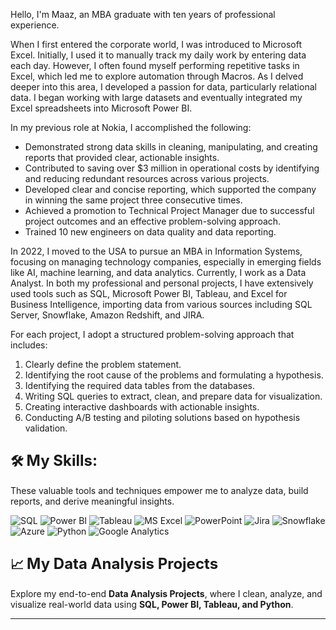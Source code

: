 Hello, I'm Maaz, an MBA graduate with ten years of professional experience. 

When I first entered the corporate world, I was introduced to Microsoft Excel. Initially, I used it to manually track my daily work by entering data each day. However, I often found myself performing repetitive tasks in Excel, which led me to explore automation through Macros. As I delved deeper into this area, I developed a passion for data, particularly relational data. I began working with large datasets and eventually integrated my Excel spreadsheets into Microsoft Power BI.

In my previous role at Nokia, I accomplished the following:

- Demonstrated strong data skills in cleaning, manipulating, and creating reports that provided clear, actionable insights.
- Contributed to saving over $3 million in operational costs by identifying and reducing redundant resources across various projects.
- Developed clear and concise reporting, which supported the company in winning the same project three consecutive times.
- Achieved a promotion to Technical Project Manager due to successful project outcomes and an effective problem-solving approach.
- Trained 10 new engineers on data quality and data reporting.
  
In 2022, I moved to the USA to pursue an MBA in Information Systems, focusing on managing technology companies, especially in emerging fields like AI, machine learning, and data analytics. 
Currently, I work as a Data Analyst. In both my professional and personal projects, I have extensively used tools such as SQL, Microsoft Power BI, Tableau, and Excel for Business Intelligence, importing data from various sources including SQL Server, Snowflake, Amazon Redshift, and JIRA.

For each project, I adopt a structured problem-solving approach that includes:

1. Clearly define the problem statement.
2. Identifying the root cause of the problems and formulating a hypothesis.
3. Identifying the required data tables from the databases.
4. Writing SQL queries to extract, clean, and prepare data for visualization.
5. Creating interactive dashboards with actionable insights.
6. Conducting A/B testing and piloting solutions based on hypothesis validation.

## 🛠 <span style="font-size:24px;">My Skills:</span>

These valuable tools and techniques empower me to analyze data, build reports, and derive meaningful insights.

<p align="left">
  <img src="https://img.shields.io/badge/SQL-%2300758F.svg?style=for-the-badge&logo=sql&logoColor=white" alt="SQL"/>
  <img src="https://img.shields.io/badge/Power%20BI-%23F2C811.svg?style=for-the-badge&logo=powerbi&logoColor=white" alt="Power BI"/>
  <img src="https://img.shields.io/badge/Tableau-%23E97627.svg?style=for-the-badge&logo=tableau&logoColor=white" alt="Tableau"/>
  <img src="https://img.shields.io/badge/MS%20Excel-%2300A859.svg?style=for-the-badge&logo=microsoftexcel&logoColor=white" alt="MS Excel"/>
  <img src="https://img.shields.io/badge/PowerPoint-%23D24726.svg?style=for-the-badge&logo=microsoftpowerpoint&logoColor=white" alt="PowerPoint"/>
  <img src="https://img.shields.io/badge/Jira-%230052CC.svg?style=for-the-badge&logo=jira&logoColor=white" alt="Jira"/>
  <img src="https://img.shields.io/badge/Snowflake-%2300B5E2.svg?style=for-the-badge&logo=snowflake&logoColor=white" alt="Snowflake"/>
  <img src="https://img.shields.io/badge/Azure-%230072C6.svg?style=for-the-badge&logo=microsoftazure&logoColor=white" alt="Azure"/>
  <img src="https://img.shields.io/badge/Python-%233776AB.svg?style=for-the-badge&logo=python&logoColor=white" alt="Python"/>
  <img src="https://img.shields.io/badge/Google%20Analytics-%23E37400.svg?style=for-the-badge&logo=googleanalytics&logoColor=white" alt="Google Analytics"/>
</p>

## 📈 <span style="font-size:24px;">My Data Analysis Projects</span>

Explore my end-to-end **Data Analysis Projects**, where I clean, analyze, and visualize real-world data using **SQL, Power BI, Tableau, and Python**.

---

